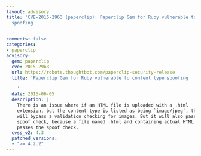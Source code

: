 ```yaml
---
layout: advisory
title: 'CVE-2015-2963 (paperclip): Paperclip Gem for Ruby vulnerable to content type
  spoofing

  '
comments: false
categories:
- paperclip
advisory:
  gem: paperclip
  cve: 2015-2963
  url: https://robots.thoughtbot.com/paperclip-security-release
  title: 'Paperclip Gem for Ruby vulnerable to content type spoofing

    '
  date: 2015-06-05
  description: |
    There is an issue where if an HTML file is uploaded with a .html
    extension, but the content type is listed as being `image/jpeg`, this
    will bypass a validation checking for images. But it will also pass the
    spoof check, because a file named .html and containing actual HTML
    passes the spoof check.
  cvss_v2: 4.3
  patched_versions:
  - ">= 4.2.2"
---
```

